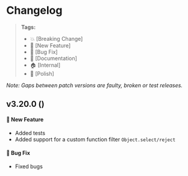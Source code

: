 Changelog
=========

> **Tags:**
> - :boom:       [Breaking Change]
> - :rocket:     [New Feature]
> - :bug:        [Bug Fix]
> - :memo:       [Documentation]
> - :house:      [Internal]
> - :nail_care:  [Polish]

_Note: Gaps between patch versions are faulty, broken or test releases._

## v3.20.0 ()

#### :rocket: New Feature

* Added tests
* Added support for a custom function filter `Object.select/reject`

#### :bug: Bug Fix

* Fixed bugs
